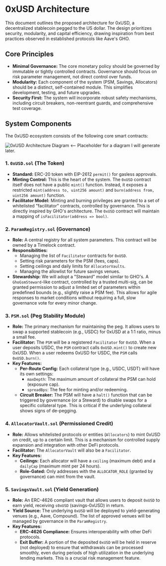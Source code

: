 # 0xUSD Architecture

This document outlines the proposed architecture for 0xUSD, a decentralized stablecoin pegged to the US dollar. The design prioritizes security, modularity, and capital efficiency, drawing inspiration from best practices observed in established protocols like Aave's GHO.

## Core Principles

- **Minimal Governance:** The core monetary policy should be governed by immutable or tightly controlled contracts. Governance should focus on risk parameter management, not direct control over funds.
- **Modularity:** Each component of the system (PSM, Savings, Allocators) should be a distinct, self-contained module. This simplifies development, testing, and future upgrades.
- **Security First:** The system will incorporate robust safety mechanisms, including circuit breakers, non-reentrant guards, and comprehensive test coverage.

## System Components

The 0xUSD ecosystem consists of the following core smart contracts:

![0xUSD Architecture Diagram](https://i.imgur.com/example.png)  <-- Placeholder for a diagram I will generate later.

### 1. `0xUSD.sol` (The Token)

- **Standard:** ERC-20 token with EIP-2612 `permit()` for gasless approvals.
- **Minting Control:** This is the heart of the system. The `0xUSD` contract itself does not have a public `mint()` function. Instead, it exposes a restricted `mint(address to, uint256 amount)` and `burn(address from, uint256 amount)` function.
- **Facilitator Model:** Minting and burning privileges are granted to a set of whitelisted "facilitator" contracts, controlled by governance. This is directly inspired by GHO's architecture. The `0xUSD` contract will maintain a mapping of `isFacilitator(address => bool)`.

### 2. `ParamRegistry.sol` (Governance)

- **Role:** A central registry for all system parameters. This contract will be owned by a Timelock contract.
- **Responsibilities:**
    - Managing the list of `Facilitator` contracts for `0xUSD`.
    - Setting risk parameters for the PSM (fees, caps).
    - Setting ceilings and daily limits for `AllocatorVaults`.
    - Managing the allowlist for future savings venues.
- **Stewardship:** We will adopt a "Steward" model similar to GHO's. A `GhoGsmSteward`-like contract, controlled by a trusted multi-sig, can be granted permission to adjust a limited set of parameters within predefined bounds (e.g., slightly raise a PSM fee). This allows for agile responses to market conditions without requiring a full, slow governance vote for every minor change.

### 3. `PSM.sol` (Peg Stability Module)

- **Role:** The primary mechanism for maintaining the peg. It allows users to swap a supported stablecoin (e.g., USDC) for 0xUSD at a 1:1 ratio, minus a small fee.
- **Facilitator:** The `PSM` will be a registered `Facilitator` for `0xUSD`. When a user deposits USDC, the `PSM` contract calls `0xUSD.mint()` to create new 0xUSD. When a user redeems 0xUSD for USDC, the `PSM` calls `0xUSD.burn()`.
- **Key Features:**
    - **Per-Route Config:** Each collateral type (e.g., USDC, USDT) will have its own settings:
        - `maxDepth`: The maximum amount of collateral the PSM can hold (exposure cap).
        - `spreadBps`: The fee for minting and/or redeeming.
    - **Circuit Breaker:** The PSM will have a `halt()` function that can be triggered by governance (or a Steward) to disable swaps for a specific collateral type. This is critical if the underlying collateral shows signs of de-pegging.

### 4. `AllocatorVault.sol` (Permissioned Credit)

- **Role:** Allows whitelisted protocols or entities (`Allocators`) to mint 0xUSD on credit, up to a certain limit. This is a mechanism for controlled supply expansion and integration with other DeFi protocols.
- **Facilitator:** The `AllocatorVault` will also be a `Facilitator`.
- **Key Features:**
    - **Ceilings:** Each allocator will have a `ceiling` (maximum debt) and a `dailyCap` (maximum mint per 24 hours).
    - **Role-Gated:** Only addresses with the `ALLOCATOR_ROLE` (granted by governance) can mint from the vault.

### 5. `SavingsVault.sol` (Yield Generation)

- **Role:** An ERC-4626 compliant vault that allows users to deposit `0xUSD` to earn yield, receiving `s0xUSD` (savings-0xUSD) in return.
- **Yield Source:** The underlying `0xUSD` will be deployed to yield-generating venues (e.g., Aave, Compound). The list of approved venues will be managed by governance in the `ParamRegistry`.
- **Key Features:**
    - **ERC-4626 Compliance:** Ensures interoperability with other DeFi protocols.
    - **Exit Buffer:** A portion of the deposited `0xUSD` will be held in reserve (not deployed) to ensure that withdrawals can be processed smoothly, even during periods of high utilization in the underlying lending markets. This is a crucial risk management feature.
